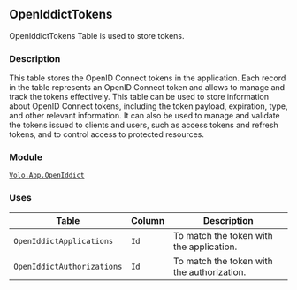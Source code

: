 ## OpenIddictTokens

OpenIddictTokens Table is used to store tokens.

### Description

This table stores the OpenID Connect tokens in the application. Each record in the table represents an OpenID Connect token and allows to manage and track the tokens effectively. This table can be used to store information about OpenID Connect tokens, including the token payload, expiration, type, and other relevant information. It can also be used to manage and validate the tokens issued to clients and users, such as access tokens and refresh tokens, and to control access to protected resources.

### Module

[`Volo.Abp.OpenIddict`](../../OpenIddict.md)

### Uses

| Table | Column | Description |
| --- | --- | --- |
| `OpenIddictApplications` | `Id` | To match the token with the application. |
| `OpenIddictAuthorizations` | `Id` | To match the token with the authorization. |